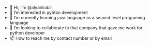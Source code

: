 - 👋 Hi, I’m @alyankabir
- 👀 I’m interested in pyhton development
- 🌱 I’m currently learning java language as a second level programing language
- 💞️ I’m looking to collaborate to that company that gave me work for python developer
- 📫 How to reach me by contact number or by email
<!---
alyankabir/alyankabir is a ✨ special ✨ repository because its `README.md` (this file) appears on your GitHub profile.
You can click the Preview link to take a look at your changes.
--->
